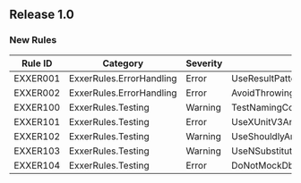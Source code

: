 ## Release 1.0

### New Rules

Rule ID | Category | Severity | Notes
--------|----------|----------|-------
EXXER001 | ExxerRules.ErrorHandling | Error | UseResultPatternAnalyzer
EXXER002 | ExxerRules.ErrorHandling | Error | AvoidThrowingExceptionsAnalyzer
EXXER100 | ExxerRules.Testing | Warning | TestNamingConventionAnalyzer
EXXER101 | ExxerRules.Testing | Error | UseXUnitV3Analyzer
EXXER102 | ExxerRules.Testing | Warning | UseShouldlyAnalyzer
EXXER103 | ExxerRules.Testing | Warning | UseNSubstituteAnalyzer
EXXER104 | ExxerRules.Testing | Error | DoNotMockDbContextAnalyzer